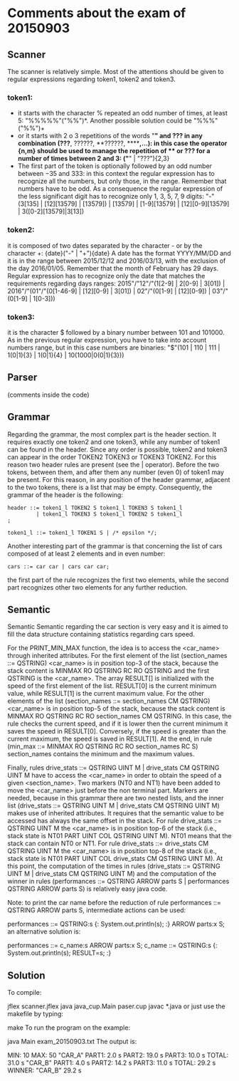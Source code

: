 # Comments about the exam of 20150903

## Scanner

The scanner is relatively simple. Most of the attentions should be given to regular expressions regarding token1, token2 and token3.

### token1:
- it starts with the character % repeated an odd number of times, at least 5: "%%%%%"("%%")*. Another possible solution could be "%%%"("%%")+
- or it starts with 2 o 3 repetitions of the words "**" and ??? in any combination (???**, ??????, **??????, ******,…): in this case the operator {n,m} should be used to manage the repetition of ** or ??? for a number of times between 2 and 3: ("**" | "???"){2,3}
- The first part of the token is optionally followed by an odd number between −35 and 333: in this context the regular expression has to recognize all the numbers, but only those, in the range. Remember that numbers have to be odd. As a consequence the regular expression of the less significant digit has to recognize only 1, 3, 5, 7, 9 digits: "-"(3[135] | [12][13579] | [13579]) | [13579] | [1-9][13579] | [12][0-9][13579] | 3([0-2][13579]|3[13])

### token2:
it is composed of two dates separated by the character - or by the character +: {date}("-" | "+"){date}
A date has the format YYYY/MM/DD and it is in the range between 2015/12/12 and 2016/03/13, with the exclusion of the day 2016/01/05. Remember that the month of February has 29 days. Regular expression has to recognize only the date that matches the requirements regarding days ranges: 2015"/"12"/"(1[2-9] | 2[0-9] | 3[01]) | 2016"/"(01"/"(0[1-46-9] | [12][0-9] | 3[01]) | 02"/"(0[1-9] | [12][0-9]) | 03"/"(0[1-9] | 1[0-3]))

### token3:
it is the character $ followed by a binary number between 101 and 101000. As in the previous regular expression, you have to take into account numbers range, but in this case numbers are binaries: "$"(101 | 110 | 111 | 1(0|1){3} | 1(0|1){4} | 10(1000|0(0|1){3}))

## Parser

(comments inside the code)

## Grammar

Regarding the grammar, the most complex part is the header section. It requires exactly one token2 and one token3, while any number of token1 can be found in the header. Since any order is possible, token2 and token3 can appear in the order TOKEN2 TOKEN3 or TOKEN3 TOKEN2. For this reason two header rules are present (see the | operator). Before the two tokens, between them, and after them any number (even 0) of token1 may be present. For this reason, in any position of the header grammar, adjacent to the two tokens, there is a list that may be empty. Consequently, the grammar of the header is the following:
```
header ::= token1_l TOKEN2 S token1_l TOKEN3 S token1_l
         | token1_l TOKEN3 S token1_l TOKEN2 S token1_l
;
 
token1_l ::= token1_l TOKEN1 S | /* epsilon */;
```
Another interesting part of the grammar is that concerning the list of cars composed of at least 2 elements and in even number:

```
cars ::= car car | cars car car;
```
the first part of the rule recognizes the first two elements, while the second part recognizes other two elements for any further reduction.

## Semantic

Semantic
Semantic regarding the car section is very easy and it is aimed to fill the data structure containing statistics regarding cars speed.

For the PRINT_MIN_MAX function, the idea is to access the <car_name> through inherited attributes. For the first element of the list (section_names ::= QSTRING) <car_name> is in position top-3 of the stack, because the stack content is MINMAX RO QSTRING RC RO QSTRING and the first QSTRING is the <car_name>. The array RESULT[] is initialized with the speed of the first element of the list. RESULT[0] is the current minimum value, while RESULT[1] is the current maximum value.
For the other elements of the list (section_names ::= section_names CM QSTRING) <car_name> is in position top-5 of the stack, because the stack content is MINMAX RO QSTRING RC RO section_names CM QSTRING. In this case, the rule checks the current speed, and if it is lower then the current minimum it saves the speed in RESULT[0]. Conversely, if the speed is greater than the current maximum, the speed is saved in RESULT[1]. At the end, in rule (min_max ::= MINMAX RO QSTRING RC RO section_names RC S) section_names contains the minimum and the maximum values.

Finally, rules drive_stats ::= QSTRING UINT M | drive_stats CM QSTRING UINT M have to access the <car_name> in order to obtain the speed of a given <section_name>. Two markers (NT0 and NT1) have been added to move the <car_name> just before the non terminal part. Markers are needed, because in this grammar there are two nested lists, and the inner list (drive_stats ::= QSTRING UINT M | drive_stats CM QSTRING UINT M) makes use of inherited attributes. It requires that the semantic value to be accessed has always the same offset in the stack. For rule drive_stats ::= QSTRING UINT M the <car_name> is in position top-6 of the stack (i.e., stack state is NT01 PART UINT COL QSTRING UINT M). NT01 means that the stack can contain NT0 or NT1. For rule drive_stats ::= drive_stats CM QSTRING UINT M the <car_name> is in position top-8 of the stack (i.e., stack state is NT01 PART UINT COL drive_stats CM QSTRING UINT M). At this point, the computation of the times in rules (drive_stats ::= QSTRING UINT M | drive_stats CM QSTRING UINT M) and the computation of the winner in rules (performances ::= QSTRING ARROW parts S | performances QSTRING ARROW parts S) is relatively easy java code.

Note: to print the car name before the reduction of rule performances ::= QSTRING ARROW parts S, intermediate actions can be used:

performances ::= QSTRING:s {: System.out.println(s); :} ARROW parts:x S;
an alternative solution is:

performances ::= c_name:s ARROW parts:x S;
c_name ::= QSTRING:s {: System.out.println(s); RESULT=s; :}


## Solution

To compile:

jflex scanner.jflex
java java_cup.Main paser.cup
javac *.java
or just use the makefile by typing:

make
To run the program on the example:

java Main exam_20150903.txt
The output is:

MIN: 10 MAX: 50
"CAR_A"
PART1: 2.0 s
PART2: 19.0 s
PART3: 10.0 s
TOTAL: 31.0 s
"CAR_B"
PART1: 4.0 s
PART2: 14.2 s
PART3: 11.0 s
TOTAL: 29.2 s
WINNER: "CAR_B" 29.2 s
